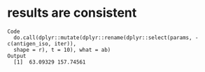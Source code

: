 # results are consistent

    Code
      do.call(dplyr::mutate(dplyr::rename(dplyr::select(params, -c(antigen_iso, iter)),
      shape = r), t = 10), what = ab)
    Output
      [1]  63.09329 157.74561

